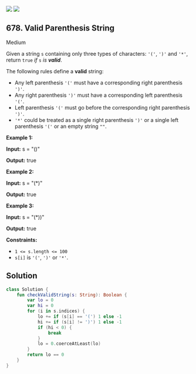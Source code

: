[![](https://img.shields.io/github/stars/javadev/LeetCode-in-Kotlin?label=Stars&style=flat-square)](https://github.com/javadev/LeetCode-in-Kotlin)
[![](https://img.shields.io/github/forks/javadev/LeetCode-in-Kotlin?label=Fork%20me%20on%20GitHub%20&style=flat-square)](https://github.com/javadev/LeetCode-in-Kotlin/fork)

## 678\. Valid Parenthesis String

Medium

Given a string `s` containing only three types of characters: `'('`, `')'` and `'*'`, return `true` _if_ `s` _is **valid**_.

The following rules define a **valid** string:

*   Any left parenthesis `'('` must have a corresponding right parenthesis `')'`.
*   Any right parenthesis `')'` must have a corresponding left parenthesis `'('`.
*   Left parenthesis `'('` must go before the corresponding right parenthesis `')'`.
*   `'*'` could be treated as a single right parenthesis `')'` or a single left parenthesis `'('` or an empty string `""`.

**Example 1:**

**Input:** s = "()"

**Output:** true

**Example 2:**

**Input:** s = "(\*)"

**Output:** true

**Example 3:**

**Input:** s = "(\*))"

**Output:** true

**Constraints:**

*   `1 <= s.length <= 100`
*   `s[i]` is `'('`, `')'` or `'*'`.

## Solution

```kotlin
class Solution {
    fun checkValidString(s: String): Boolean {
        var lo = 0
        var hi = 0
        for (i in s.indices) {
            lo += if (s[i] == '(') 1 else -1
            hi += if (s[i] != ')') 1 else -1
            if (hi < 0) {
                break
            }
            lo = 0.coerceAtLeast(lo)
        }
        return lo == 0
    }
}
```